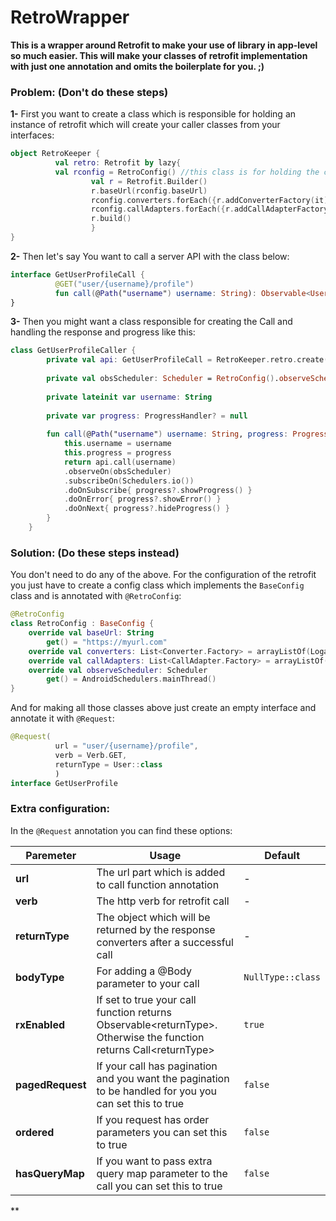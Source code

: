 # RetroWrapper

**This is a wrapper around Retrofit to make your use of library in app-level so much easier. This will make your classes of retrofit implementation with just one annotation and omits the boilerplate for you. ;)**
  
  ### Problem: (Don't do these steps)
  **1-** First you want to create a class which is responsible for holding an instance of retrofit which will create your caller classes from your interfaces:
```kotlin
object RetroKeeper {  
          val retro: Retrofit by lazy{  
          val rconfig = RetroConfig() //this class is for holding the configuration of the retrofit  
                  val r = Retrofit.Builder()  
                  r.baseUrl(rconfig.baseUrl)  
                  rconfig.converters.forEach({r.addConverterFactory(it)})  
                  rconfig.callAdapters.forEach({r.addCallAdapterFactory(it)})  
                  r.build()  
                  }  
}
```
  
  **2-** Then let's say You want to call a server API with the class below:
```kotlin
interface GetUserProfileCall {  
          @GET("user/{username}/profile")  
          fun call(@Path("username") username: String): Observable<User>  
}
```
      
  
  **3-** Then you might want a class responsible for creating the Call and handling the response and progress like this:
```kotlin
class GetUserProfileCaller {  
  	    private val api: GetUserProfileCall = RetroKeeper.retro.create(GetUserProfileCall::class.java)  
    
  	    private val obsScheduler: Scheduler = RetroConfig().observeScheduler  
    
  	    private lateinit var username: String  
    
  	    private var progress: ProgressHandler? = null  
    
  	    fun call(@Path("username") username: String, progress: ProgressHandler? = null): Observable<User> {  
  	        this.username = username  
  	        this.progress = progress  
  	        return api.call(username)  
  	        .observeOn(obsScheduler)  
  	        .subscribeOn(Schedulers.io())  
  	        .doOnSubscribe{ progress?.showProgress() }  
  	        .doOnError{ progress?.showError() }
  	        .doOnNext{ progress?.hideProgress() }  
  	    }  
  	}
```
      
  ### Solution: (Do these steps instead)
  You don't need to do any of the above. For the configuration of the retrofit you just have to create a config class which implements the `BaseConfig` class and is annotated with `@RetroConfig`:
```kotlin
@RetroConfig  
class RetroConfig : BaseConfig {  
    override val baseUrl: String  
        get() = "https://myurl.com"  
    override val converters: List<Converter.Factory> = arrayListOf(LoganSquareConverterFactory.create())  
    override val callAdapters: List<CallAdapter.Factory> = arrayListOf(RxJava2CallAdapterFactory.create())  
    override val observeScheduler: Scheduler  
        get() = AndroidSchedulers.mainThread()  
}
```
      
  And for making all those classes above just create an empty interface and annotate it with `@Request`:
```kotlin
@Request(  
          url = "user/{username}/profile",  
          verb = Verb.GET,  
          returnType = User::class  
          )  
interface GetUserProfile
```
      
  ### Extra configuration:
  In the `@Request` annotation you can find these options:
  
  | Paremeter | Usage | Default|
  |-|-|-|
  |**url**|The url part which is added to call function annotation|-|
  |**verb**|The http verb for retrofit call|-|
  |**returnType**|The object which will be returned by the response converters after a successful call|-|
  |**bodyType**|For adding a @Body parameter to your call|`NullType::class`
  |**rxEnabled**|If set to true your call function returns Observable\<returnType>. Otherwise the function returns Call\<returnType>|`true`
  |**pagedRequest**|If your call has pagination and you want the pagination to be handled for you you can set this to true|`false`|
  |**ordered**|If you request has order parameters you can set this to true|`false`|
  |**hasQueryMap**|If you want to pass extra query map parameter to the call you can set this to true|`false`|
**

